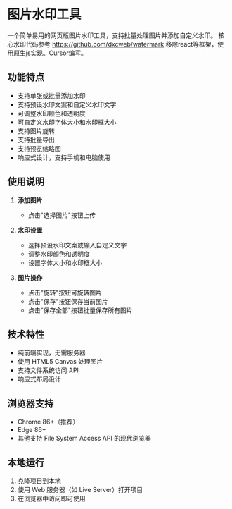 # 图片水印工具

一个简单易用的网页版图片水印工具，支持批量处理图片并添加自定义水印。
核心水印代码参考 https://github.com/dxcweb/watermark
移除react等框架，使用原生js实现。Cursor编写。

## 功能特点

- 支持单张或批量添加水印
- 支持预设水印文案和自定义水印文字
- 可调整水印颜色和透明度
- 可自定义水印字体大小和水印框大小
- 支持图片旋转
- 支持批量导出
- 支持预览缩略图
- 响应式设计，支持手机和电脑使用

## 使用说明

1. **添加图片**
   - 点击"选择图片"按钮上传

2. **水印设置**
   - 选择预设水印文案或输入自定义文字
   - 调整水印颜色和透明度
   - 设置字体大小和水印框大小

3. **图片操作**
   - 点击"旋转"按钮可旋转图片
   - 点击"保存"按钮保存当前图片
   - 点击"保存全部"按钮批量保存所有图片

## 技术特性

- 纯前端实现，无需服务器
- 使用 HTML5 Canvas 处理图片
- 支持文件系统访问 API
- 响应式布局设计

## 浏览器支持

- Chrome 86+（推荐）
- Edge 86+
- 其他支持 File System Access API 的现代浏览器

## 本地运行

1. 克隆项目到本地
2. 使用 Web 服务器（如 Live Server）打开项目
3. 在浏览器中访问即可使用
